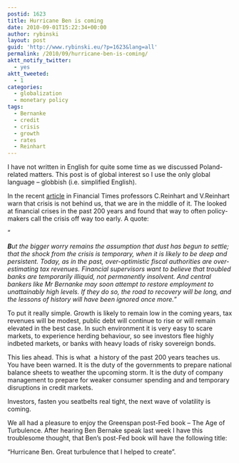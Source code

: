 ```yaml
---
postid: 1623
title: Hurricane Ben is coming
date: 2010-09-01T15:22:34+00:00
author: rybinski
layout: post
guid: 'http://www.rybinski.eu/?p=1623&lang=all'
permalink: /2010/09/hurricane-ben-is-coming/
aktt_notify_twitter:
  - yes
aktt_tweeted:
  - 1
categories:
  - globalization
  - monetary policy
tags:
  - Bernanke
  - credit
  - crisis
  - growth
  - rates
  - Reinhart
---
```

I have not written in English for quite some time as we discussed Poland-related matters. This post is of global interest so I use the only global language – globbish (i.e. simplified English).

In the recent [article](http://www.ft.com/cms/s/0/7b9bbc72-b460-11df-8208-00144feabdc0.html) in Financial Times professors C.Reinhart and V.Reinhart warn that crisis is not behind us, that we are in the middle of it. The looked at financial crises in the past 200 years and found that way to often policy-makers call the crisis off way too early. A quote:

<!--more-->“

_**B**ut the bigger worry remains the assumption that dust has begun to settle; that the shock from the crisis is temporary, when it is likely to be deep and persistent. Today, as in the past, over-optimistic fiscal authorities are over-estimating tax revenues. Financial supervisors want to believe that troubled banks are temporarily illiquid, not permanently insolvent. And central bankers like Mr Bernanke may soon attempt to restore employment to unattainably high levels. If they do so, the road to recovery will be long, and the lessons of history will have been ignored once more._”

To put it really simple. Growth is likely to remain low in the coming years, tax revenues will be modest, public debt will continue to rise or will remain elevated in the best case. In such environment it is very easy to scare markets, to experience herding behaviour, so see investors flee highly indbeted markets, or banks with heavy loads of risky sovereign bonds.

This lies ahead. This is what  a history of the past 200 years teaches us. You have been warned. It is the duty of the governments to prepare national balance sheets to weather the upcoming storm. It is the duty of company management to prepare for weaker consumer spending and and temporary disruptions in credit markets.

Investors, fasten you seatbelts real tight, the next wave of volatility is coming.

We all had a pleasure to enjoy the Greenspan post-Fed book – The Age of Turbulence. After hearing Ben Bernake speak last week I have this troublesome thought, that Ben’s post-Fed book will have the following title:

“Hurricane Ben. Great turbulence that I helped to create”.
